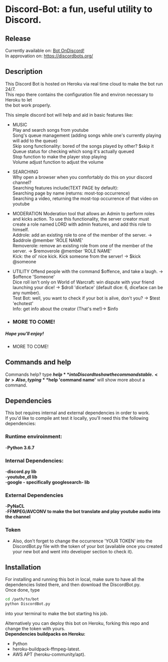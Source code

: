 # Discord-Bot: a fun, useful utility to Discord.

## Release

Currently available on: [Bot OnDiscord!](https://bots.ondiscord.xyz/bots/518750364363784207 "El boto!")<br>
In approvation on: https://discordbots.org/

## Description
This Discord Bot is hosted on Heroku via real time cloud to make the bot run 24/7.<br>
This repo there contains the configuration file and environ necessary to Heroku to let<br> 
the bot work properly.<br>

This simple discord bot will help and aid in basic features like:

 - MUSIC<br>
   Play and search songs from youtube<br>
   Song's queue management (adding songs while one's currently playing will add to the queue)<br>
   Skip song functionality: bored of the songs played by other? $skip it<br>
   Queue status for checking which song it's actually queued<br>
   Stop function to make the player stop playing<br>
   Volume adjust function to adjust the volume<br>

 - SEARCHING<br>
   Why open a browser when you comfortably do this on your discord channel?<br>
   Searching features include(TEXT PAGE by default):<br>
   Searching page by name (returns: most-top occurrence)<br>
   Searching a video, returning the most-top occurrence of that video on youtube<br>

  - MODERATION
   Moderation tool that allows an Admin to perform roles and kicks action. To use this functionality, the server creator must create a role named LORD with admin features, and add this role to himself.<br>
   Addrole: add an existing role to one of the member of the server. -> $addrole @member 'ROLE NAME'<br>
   Removerole: remove an existing role from one of the member of the server. -> $removerole @member 'ROLE NAME'<br>
   Kick: the ol' nice kick. Kick someone from the server! -> $kick @someone<br>
  - UTILITY
    Offend people with the command $offence, and take a laugh. -> $offence 'Someone'<br>
    Dice roll isn't only on World of Warcraft: win dispute with your friend launching your dice! -> $droll 'diceface' (default dice: 6, diceface can be any number).<br>
    Test Bot: well, you want to check if your bot is alive, don't you? -> $test 'echotest'<br>
    Info: get info about the creator (That's me!)-> $info<br>

 - ### MORE TO COME!


##### Hope you'll enjoy!
    
 - MORE TO COME!<br>

## Commands and help

Commands help? type **$help** into Discord to show the commands table.<br>
Also, typing **$help 'command name'** will show more about a command.

## Dependencies 

This bot requires internal and external dependencies in order to work.<br>
If you'd like to compile ant test it locally, you'll need this the following dependencies:

 ### Runtime enviroinment: 
 -**Python 3.6.7**

 ### Internal Dependencies:
 -**discord.py lib**<br>
 -**youtube_dl lib**<br>
 -**google - specifically googlesearch- lib**<br>
 
 ### External Dependencies
 -**PyNaCL**<br>
 -**FFMPEG/AVCONV to make the bot translate and play youtube audio into the channel**<br>
 
 ### Token
 - Also, don't forget to change the occurrence 'YOUR TOKEN' into the DiscordBot.py file with the token of your bot (available once you created your new bot and went into developer section to check it).
 
 ## Installation
 
 For installing and running this bot in local, make sure to have all the dependencies listed there, and then download
 the DiscordBot.py.<br>
 Once done, type 
 
 ```bash
 cd /path/to/bot
 python DiscordBot.py 
 ```
 into your terminal to make the bot starting his job.
 
 Alternatively you can deploy this bot on Heroku, forking this repo and change the token with yours.<br>
 **Dependencies buildpacks on Heroku:**
 - Python 
 - heroku-buildpack-ffmpeg-latest.
 - AWS APT (heroku-community/apt).

